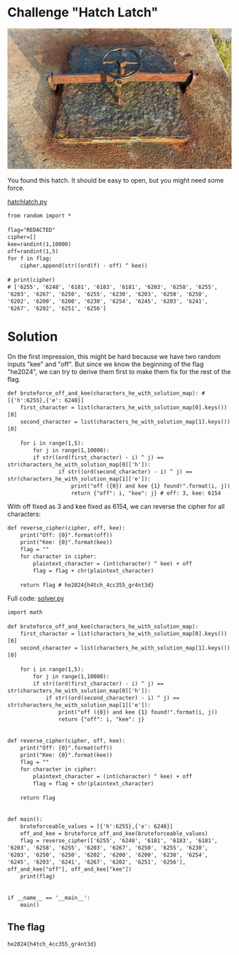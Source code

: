# Challenge "Hatch Latch"
![Banner Image](banner.jpg)

You found this hatch. It should be easy to open, but you might need some force.

[hatchlatch.py](hatchlatch.py)

    from random import *

    flag="REDACTED"
    cipher=[]
    kee=randint(1,10000)
    off=randint(1,5)
    for f in flag:
        cipher.append(str((ord(f) - off) ^ kee))

    # print(cipher)
    # ['6255', '6248', '6181', '6183', '6181', '6203', '6258', '6255', '6203', '6267', '6250', '6255', '6230', '6203', '6250', '6250', '6202', '6200', '6200', '6230', '6254', '6245', '6203', '6241', '6267', '6202', '6251', '6256']

# Solution
On the first impression, this might be hard because we have two random inputs "kee" and "off". But since we know the beginning of the flag "he2024", we can try to derive them first to make them fix for the rest of the flag.

    def bruteforce_off_and_kee(characters_he_with_solution_map): #[{'h':6255},{'e': 6248}]
        first_character = list(characters_he_with_solution_map[0].keys())[0]
        second_character = list(characters_he_with_solution_map[1].keys())[0]

        for i in range(1,5):
            for j in range(1,10000):
            if str((ord(first_character) - i) ^ j) == str(characters_he_with_solution_map[0]['h']):
                    if str((ord(second_character) - i) ^ j) == str(characters_he_with_solution_map[1]['e']):
                        print("off ({0}) and kee {1} found!".format(i, j))
                        return {"off": i, "kee": j} # off: 3, kee: 6154


With off fixed as 3 and kee fixed as 6154, we can reverse the cipher for all characters:

    def reverse_cipher(cipher, off, kee):
        print("Off: {0}".format(off))
        print("Kee: {0}".format(kee))
        flag = ""
        for character in cipher:
            plaintext_character = (int(character) ^ kee) + off
            flag = flag + chr(plaintext_character)

        return flag # he2024{h4tch_4cc355_gr4nt3d}

Full code: [solver.py](solver.py)

    import math

    def bruteforce_off_and_kee(characters_he_with_solution_map):
        first_character = list(characters_he_with_solution_map[0].keys())[0]
        second_character = list(characters_he_with_solution_map[1].keys())[0]

        for i in range(1,5):
            for j in range(1,10000):
            if str((ord(first_character) - i) ^ j) == str(characters_he_with_solution_map[0]['h']):
                if str((ord(second_character) - i) ^ j) == str(characters_he_with_solution_map[1]['e']):
                    print("off ({0}) and kee {1} found!".format(i, j))
                    return {"off": i, "kee": j}
                

    def reverse_cipher(cipher, off, kee):
        print("Off: {0}".format(off))
        print("Kee: {0}".format(kee))
        flag = ""
        for character in cipher:
            plaintext_character = (int(character) ^ kee) + off
            flag = flag + chr(plaintext_character)

        return flag


    def main():
        bruteforceable_values = [{'h':6255},{'e': 6248}]
        off_and_kee = bruteforce_off_and_kee(bruteforceable_values)
        flag = reverse_cipher(['6255', '6248', '6181', '6183', '6181', '6203', '6258', '6255', '6203', '6267', '6250', '6255', '6230', '6203', '6250', '6250', '6202', '6200', '6200', '6230', '6254', '6245', '6203', '6241', '6267', '6202', '6251', '6256'], off_and_kee["off"], off_and_kee["kee"])
        print(flag)


    if __name__ == '__main__':
        main()

## The flag
    he2024{h4tch_4cc355_gr4nt3d}
